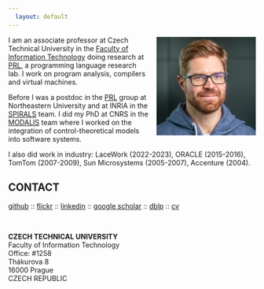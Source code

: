 ```yaml
---
  layout: default
---
```


<img src="/images/me2.jpg" alt="Me" style="width: 40%; float: right; margin-top: 0.2em; margin-left: 1em;"/>

I am an associate professor at Czech Technical University in the [Faculty of Information Technology](https://fit.cvut.cz/en) doing research at [PRL](http://prl-prg.github.io), a programming language research lab.
I work on program analysis, compilers and virtual machines.

Before I was a postdoc in the [PRL](https://prl.khoury.northeastern.edu/) group at Northeastern University and at INRIA in the [SPIRALS](https://team.inria.fr/spirals/) team.
I did my PhD at CNRS in the [MODALIS](http://modalis.polytech.unice.fr/) team where I worked on the integration of control-theoretical models into software systems.

I also did work in industry: LaceWork (2022-2023), ORACLE (2015-2016), TomTom (2007-2009), Sun Microsystems (2005-2007), Accenture (2004).

## CONTACT

[github](http://github.com/fikovnik/) :: [flickr](https://www.flickr.com/photos/121532543@N04/) :: [linkedin](http://fr.linkedin.com/in/filipkrikava) :: [google scholar](https://scholar.google.com/citations?user=r_GmitIAAAAJ&hl=en) :: [dblp](https://dblp.org/pid/05/10588.html) :: [cv](https://docs.google.com/document/d/1bRE4fG5A4RprT3axlnukDKkoPIpth48cAqmhOFjstH0/export?format=pdf)

<br/>

__CZECH TECHNICAL UNIVERSITY__  
Faculty of Information Technology  
Office: #1258  
Thákurova 8  
16000 Prague  
CZECH REPUBLIC  
